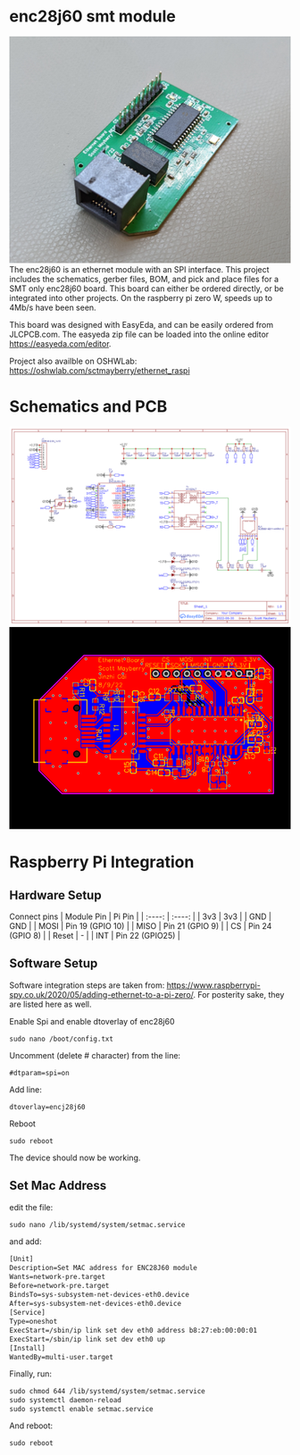# enc28j60 smt module
![enj28j60 module](enc28j60_module_pic.jpg?raw=true)
The enc28j60 is an ethernet module with an SPI interface. This project includes the schematics, gerber files, BOM, and pick and place files for a SMT only enc28j60 board. This board can either be ordered directly, or be integrated into other projects. On the raspberry pi zero W, speeds up to 4Mb/s have been seen.

This board was designed with EasyEda, and can be easily ordered from JLCPCB.com. The easyeda zip file can be loaded into the online editor https://easyeda.com/editor.

Project also availble on OSHWLab: https://oshwlab.com/sctmayberry/ethernet_raspi

# Schematics and PCB
![Schematic of enj28j60 module](Schematic_ethernet_raspi_2022-08-12.png?raw=true)
![PCB of enj28j60 module](PCB_PCB_ethernet_raspi.png?raw=true)

# Raspberry Pi Integration
## Hardware Setup
Connect pins 
| Module Pin      |  Pi Pin     |
| :----:          | :----:      |
| 3v3             | 3v3          |
| GND             | GND          |
| MOSI            | Pin 19 (GPIO 10)          |
| MISO            | Pin 21 (GPIO 9)          |
| CS              | Pin 24 (GPIO 8)          |
| Reset           | -          |
| INT             | Pin 22 (GPIO25)          |
## Software Setup
Software integration steps are taken from: https://www.raspberrypi-spy.co.uk/2020/05/adding-ethernet-to-a-pi-zero/. For posterity sake, they are listed here as well.

Enable Spi and enable dtoverlay of enc28j60
```
sudo nano /boot/config.txt
```
Uncomment (delete # character) from the line:
```
#dtparam=spi=on
```
Add line:
```
dtoverlay=encj28j60
```
Reboot
```
sudo reboot
```
The device should now be working.

## Set Mac Address
edit the file:</br>
```
sudo nano /lib/systemd/system/setmac.service
```
and add:
```
[Unit]
Description=Set MAC address for ENC28J60 module
Wants=network-pre.target
Before=network-pre.target
BindsTo=sys-subsystem-net-devices-eth0.device
After=sys-subsystem-net-devices-eth0.device
[Service]
Type=oneshot
ExecStart=/sbin/ip link set dev eth0 address b8:27:eb:00:00:01
ExecStart=/sbin/ip link set dev eth0 up
[Install]
WantedBy=multi-user.target
```
Finally, run:
```
sudo chmod 644 /lib/systemd/system/setmac.service
sudo systemctl daemon-reload
sudo systemctl enable setmac.service
```
And reboot:
```
sudo reboot
```

